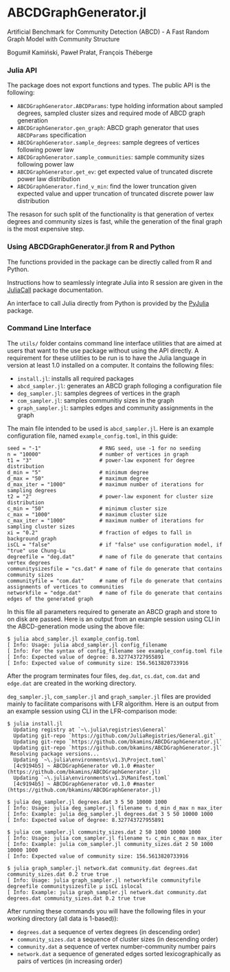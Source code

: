 # ABCDGraphGenerator.jl
Artificial Benchmark for Community Detection (ABCD) - A Fast Random Graph Model with Community Structure

Bogumił Kamiński, Paweł Prałat, François Théberge

### Julia API

The package does not export functions and types. The public API is the following:
* `ABCDGraphGenerator.ABCDParams`: type holding information about sampled degrees,
  sampled cluster sizes and required mode of ABCD graph generation
* `ABCDGraphGenerator.gen_graph`: ABCD graph generator that uses `ABCDParams`
  specification
* `ABCDGraphGenerator.sample_degrees`: sample degrees of vertices following power law
* `ABCDGraphGenerator.sample_communities`: sample community sizes following power law
* `ABCDGraphGenerator.get_ev`: get expected value of truncated discrete power law distribution
* `ABCDGraphGenerator.find_v_min`: find the lower truncation given expected value
  and upper truncation of truncated discrete power law distribution

The resason for such split of the functionality is that generation of vertex degrees
and community sizes is fast, while the generation of the final graph is the most expensive step.

### Using ABCDGraphGenerator.jl from R and Python

The functions provided in the package can be directly called from R and Python.

Instructions how to seamlessly integrate Julia into R session are given in the [JuliaCall](https://cran.r-project.org/web/packages/JuliaCall/index.html) package documentation.

An interface to call Julia directly from Python is provided by the [PyJulia](https://github.com/JuliaPy/pyjulia) package.

### Command Line Interface

The `utils/` folder contains command line interface utilities that are aimed at users that want
to the use package without using the API directly. A requirement for these
utilities to be run is to have the Julia language in version at least 1.0 installed on a computer.
It contains the following files:
* `install.jl`: installs all required packages
* `abcd_sampler.jl`: generates an ABCD graph folloging a configuration file
* `deg_sampler.jl`: samples degrees of vertices in the graph
* `com_sampler.jl`: samples communitiy sizes in the graph
* `graph_sampler.jl`: samples edges and community assignments in the graph

The main file intended to be used is `abcd_sampler.jl`.
Here is an example configuration file, named `example_config.toml`, in this guide:
```
seed = "-1"                   # RNG seed, use -1 for no seeding
n = "10000"                   # number of vertices in graph
t1 = "3"                      # power-law exponent for degree distribution
d_min = "5"                   # minimum degree
d_max = "50"                  # maximum degree
d_max_iter = "1000"           # maximum number of iterations for sampling degrees
t2 = "2"                      # power-law exponent for cluster size distribution
c_min = "50"                  # minimum cluster size
c_max = "1000"                # maximum cluster size
c_max_iter = "1000"           # maximum number of iterations for sampling cluster sizes
xi = "0.2"                    # fraction of edges to fall in background graph
isCL = "false"                # if "false" use configuration model, if "true" use Chung-Lu
degreefile = "deg.dat"        # name of file do generate that contains vertex degrees
communitysizesfile = "cs.dat" # name of file do generate that contains community sizes
communityfile = "com.dat"     # name of file do generate that contains assignments of vertices to communities
networkfile = "edge.dat"      # name of file do generate that contains edges of the generated graph
```
In this file all parameters required to generate an ABCD graph and store to on disk are passed.
Here is an output from an example session using CLI in the ABCD-generation mode using the above file:
```
$ julia abcd_sampler.jl example_config.toml
[ Info: Usage: julia abcd_sampler.jl config_filename
[ Info: For the syntax of config_filename see example_config.toml file
[ Info: Expected value of degree: 8.327743727955891
[ Info: Expected value of community size: 156.5613820733916
```
After the program terminates four files, `deg.dat`, `cs.dat`, `com.dat` and `edge.dat`
are created in the working directory.

`deg_sampler.jl`, `com_sampler.jl` and `graph_sampler.jl` files are provided
mainly to facilitate comparisons with LFR algorithm.
Here is an output from an example session using CLI in the LFR-comparison mode:
```
$ julia install.jl
  Updating registry at `~\.julia\registries\General`
  Updating git-repo `https://github.com/JuliaRegistries/General.git`
  Updating git-repo `https://github.com/bkamins/ABCDGraphGenerator.jl`
  Updating git-repo `https://github.com/bkamins/ABCDGraphGenerator.jl`
 Resolving package versions...
  Updating `~\.julia\environments\v1.3\Project.toml`
  [4c9194b5] ~ ABCDGraphGenerator v0.1.0 #master (https://github.com/bkamins/ABCDGraphGenerator.jl)
  Updating `~\.julia\environments\v1.3\Manifest.toml`
  [4c9194b5] ~ ABCDGraphGenerator v0.1.0 #master (https://github.com/bkamins/ABCDGraphGenerator.jl)

$ julia deg_sampler.jl degrees.dat 3 5 50 10000 1000
[ Info: Usage: julia deg_sampler.jl filename τ₁ d_min d_max n max_iter
[ Info: Example: julia deg_sampler.jl degrees.dat 3 5 50 10000 1000
[ Info: Expected value of degree: 8.327743727955891

$ julia com_sampler.jl community_sizes.dat 2 50 1000 10000 1000
[ Info: Usage: julia com_sampler.jl filename τ₂ c_min c_max n max_iter
[ Info: Example: julia com_sampler.jl community_sizes.dat 2 50 1000 10000 1000
[ Info: Expected value of community size: 156.5613820733916

$ julia graph_sampler.jl network.dat community.dat degrees.dat community_sizes.dat 0.2 true true
[ Info: Usage: julia graph_sampler.jl networkfile communityfile degreefile communitysizesfile μ isCL islocal
[ Info: Example: julia graph_sampler.jl network.dat community.dat degrees.dat community_sizes.dat 0.2 true true
```
After running these commands you will have the following files in your working directory (all data is 1-based)):
* `degrees.dat` a sequence of vertex degrees (in descending order)
* `community_sizes.dat` a sequence of cluster sizes (in descending order)
* `community.dat` a sequence of vertex number-community number pairs
* `network.dat` a sequence of generated edges sorted lexicographically as pairs of vertices (in increasing order)
